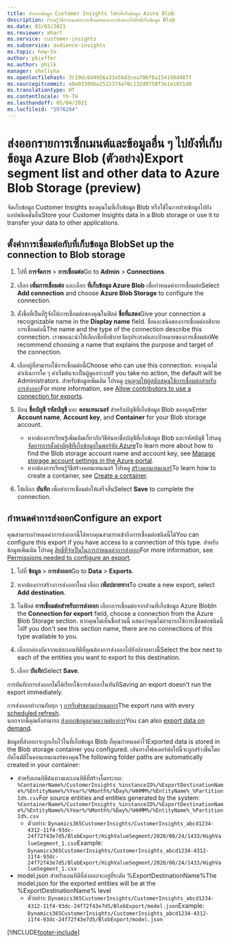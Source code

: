 ```yaml
---
title: ส่งออกข้อมูล Customer Insights ไปยังที่เก็บข้อมูล Azure Blob
description: เรียนรู้วิธีกำหนดค่าการเชื่อมต่อและการส่งออกไปยังที่เก็บข้อมูล Blob
ms.date: 03/03/2021
ms.reviewer: mhart
ms.service: customer-insights
ms.subservice: audience-insights
ms.topic: how-to
author: pkieffer
ms.author: philk
manager: shellyha
ms.openlocfilehash: 3c19dc6d4956a33a5bd3cea706f8a154198d487f
ms.sourcegitcommit: e8e03309ba2515374a70c132d0758f3e1e1851d0
ms.translationtype: HT
ms.contentlocale: th-TH
ms.lasthandoff: 05/04/2021
ms.locfileid: "5976204"
---
```

# <a name="export-segment-list-and-other-data-to-azure-blob-storage-preview"></a><span data-ttu-id="d198a-103">ส่งออกรายการเซ็กเมนต์และข้อมูลอื่น ๆ ไปยังที่เก็บข้อมูล Azure Blob (ตัวอย่าง)</span><span class="sxs-lookup"><span data-stu-id="d198a-103">Export segment list and other data to Azure Blob Storage (preview)</span></span>

<span data-ttu-id="d198a-104">จัดเก็บข้อมูล Customer Insights ของคุณในที่เก็บข้อมูล Blob หรือใช้ในการย้ายข้อมูลไปยังแอปพลิเคชันอื่น</span><span class="sxs-lookup"><span data-stu-id="d198a-104">Store your Customer Insights data in a Blob storage or use it to transfer your data to other applications.</span></span>

## <a name="set-up-the-connection-to-blob-storage"></a><span data-ttu-id="d198a-105">ตั้งค่าการเชื่อมต่อกับที่เก็บข้อมูล Blob</span><span class="sxs-lookup"><span data-stu-id="d198a-105">Set up the connection to Blob storage</span></span>

1. <span data-ttu-id="d198a-106">ไปที่ **การจัดการ** > **การเชื่อมต่อ**</span><span class="sxs-lookup"><span data-stu-id="d198a-106">Go to **Admin** > **Connections**.</span></span>

1. <span data-ttu-id="d198a-107">เลือก **เพิ่มการเชื่อมต่อ** และเลือก **ที่เก็บข้อมูล Azure Blob** เพื่อกำหนดค่าการเชื่อมต่อ</span><span class="sxs-lookup"><span data-stu-id="d198a-107">Select **Add connection** and choose **Azure Blob Storage** to configure the connection.</span></span>

1. <span data-ttu-id="d198a-108">ตั้งชื่อที่เป็นที่รู้จักให้การเชื่อมต่อของคุณในฟิลด์ **ชื่อที่แสดง**</span><span class="sxs-lookup"><span data-stu-id="d198a-108">Give your connection a recognizable name in the **Display name** field.</span></span> <span data-ttu-id="d198a-109">ชื่อและชนิดของการเชื่อมต่ออธิบายการเชื่อมต่อนี้</span><span class="sxs-lookup"><span data-stu-id="d198a-109">The name and the type of the connection describe this connection.</span></span> <span data-ttu-id="d198a-110">เราขอแนะนำให้เลือกชื่อที่อธิบายวัตถุประสงค์และเป้าหมายของการเชื่อมต่อ</span><span class="sxs-lookup"><span data-stu-id="d198a-110">We recommend choosing a name that explains the purpose and target of the connection.</span></span>

1. <span data-ttu-id="d198a-111">เลือกผู้ที่สามารถใช้การเชื่อมต่อนี้</span><span class="sxs-lookup"><span data-stu-id="d198a-111">Choose who can use this connection.</span></span> <span data-ttu-id="d198a-112">หากคุณไม่ดำเนินการใด ๆ ค่าเริ่มต้นจะเป็นผู้ดูแลระบบ</span><span class="sxs-lookup"><span data-stu-id="d198a-112">If you take no action, the default will be Administrators.</span></span> <span data-ttu-id="d198a-113">สำหรับข้อมูลเพิ่มเติม โปรดดู [อนุญาตให้ผู้สนับสนุนใช้การเชื่อมต่อสำหรับการส่งออก](connections.md#allow-contributors-to-use-a-connection-for-exports)</span><span class="sxs-lookup"><span data-stu-id="d198a-113">For more information, see [Allow contributors to use a connection for exports](connections.md#allow-contributors-to-use-a-connection-for-exports).</span></span>

1. <span data-ttu-id="d198a-114">ป้อน **ชื่อบัญชี** **รหัสบัญชี** และ **คอนเทนเนอร์** สำหรับบัญชีที่เก็บข้อมูล Blob ของคุณ</span><span class="sxs-lookup"><span data-stu-id="d198a-114">Enter **Account name**, **Account key**, and **Container** for your Blob storage account.</span></span>
    - <span data-ttu-id="d198a-115">หากต้องการเรียนรู้เพิ่มเติมเกี่ยวกับวิธีค้นหาชื่อบัญชีที่เก็บข้อมูล Blob และรหัสบัญชี โปรดดู [จัดการการตั้งค่าบัญชีที่เก็บข้อมูลในพอร์ทัล Azure](/azure/storage/common/storage-account-manage)</span><span class="sxs-lookup"><span data-stu-id="d198a-115">To learn more about how to find the Blob storage account name and account key, see [Manage storage account settings in the Azure portal](/azure/storage/common/storage-account-manage).</span></span>
    - <span data-ttu-id="d198a-116">หากต้องการเรียนรู้วิธีสร้างคอนเทนเนอร์ โปรดดู [สร้างคอนเทนเนอร์](/azure/storage/blobs/storage-quickstart-blobs-portal#create-a-container)</span><span class="sxs-lookup"><span data-stu-id="d198a-116">To learn how to create a container, see [Create a container](/azure/storage/blobs/storage-quickstart-blobs-portal#create-a-container).</span></span>

1. <span data-ttu-id="d198a-117">ให้เลือก **บันทึก** เพื่อทำการเชื่อมต่อให้เสร็จสิ้น</span><span class="sxs-lookup"><span data-stu-id="d198a-117">Select **Save** to complete the connection.</span></span> 

## <a name="configure-an-export"></a><span data-ttu-id="d198a-118">กำหนดค่าการส่งออก</span><span class="sxs-lookup"><span data-stu-id="d198a-118">Configure an export</span></span>

<span data-ttu-id="d198a-119">คุณสามารถกำหนดค่าการส่งออกนี้ได้หากคุณสามารถเข้าถึงการเชื่อมต่อชนิดนี้ได้</span><span class="sxs-lookup"><span data-stu-id="d198a-119">You can configure this export if you have access to a connection of this type.</span></span> <span data-ttu-id="d198a-120">สำหรับข้อมูลเพิ่มเติม โปรดดู [สิทธิ์ที่จำเป็นในการกำหนดค่าการส่งออก](export-destinations.md#set-up-a-new-export)</span><span class="sxs-lookup"><span data-stu-id="d198a-120">For more information, see [Permissions needed to configure an export](export-destinations.md#set-up-a-new-export).</span></span>

1. <span data-ttu-id="d198a-121">ไปที่ **ข้อมูล** > **การส่งออก**</span><span class="sxs-lookup"><span data-stu-id="d198a-121">Go to **Data** > **Exports**.</span></span>

1. <span data-ttu-id="d198a-122">หากต้องการสร้างการส่งออกใหม่ เลือก **เพิ่มปลายทาง**</span><span class="sxs-lookup"><span data-stu-id="d198a-122">To create a new export, select **Add destination**.</span></span>

1. <span data-ttu-id="d198a-123">ในฟิลด์ **การเชื่อมต่อสำหรับการส่งออก** เลือกการเชื่อมต่อจากส่วนที่เก็บข้อมูล Azure Blob</span><span class="sxs-lookup"><span data-stu-id="d198a-123">In the **Connection for export** field, choose a connection from the Azure Blob Storage section.</span></span> <span data-ttu-id="d198a-124">หากคุณไม่เห็นชื่อส่วนนี้ แสดงว่าคุณไม่สามารถใช้การเชื่อมต่อชนิดนี้ได้</span><span class="sxs-lookup"><span data-stu-id="d198a-124">If you don't see this section name, there are no connections of this type available to you.</span></span>

1. <span data-ttu-id="d198a-125">เลือกกล่องถัดจากแต่ละเอนทิตีที่คุณต้องการส่งออกไปยังปลายทางนี้</span><span class="sxs-lookup"><span data-stu-id="d198a-125">Select the box next to each of the entities you want to export to this destination.</span></span>

1. <span data-ttu-id="d198a-126">เลือก **บันทึก**</span><span class="sxs-lookup"><span data-stu-id="d198a-126">Select **Save**.</span></span>

<span data-ttu-id="d198a-127">การบันทึกการส่งออกไม่ได้เรียกใช้การส่งออกในทันที</span><span class="sxs-lookup"><span data-stu-id="d198a-127">Saving an export doesn't run the export immediately.</span></span>

<span data-ttu-id="d198a-128">การส่งออกทำงานกับทุก ๆ [การรีเฟรชตามกำหนดการ](system.md#schedule-tab)</span><span class="sxs-lookup"><span data-stu-id="d198a-128">The export runs with every [scheduled refresh](system.md#schedule-tab).</span></span>     
<span data-ttu-id="d198a-129">นอกจากนี้คุณยังสามารถ [ส่งออกข้อมูลตามความต้องการ](export-destinations.md#run-exports-on-demand)</span><span class="sxs-lookup"><span data-stu-id="d198a-129">You can also [export data on demand](export-destinations.md#run-exports-on-demand).</span></span> 

<span data-ttu-id="d198a-130">ข้อมูลที่ส่งออกจะถูกเก็บไว้ในที่เก็บข้อมูล Blob ที่คุณกำหนดค่าไว้</span><span class="sxs-lookup"><span data-stu-id="d198a-130">Exported data is stored in the Blob storage container you configured.</span></span> <span data-ttu-id="d198a-131">เส้นทางโฟลเดอร์ต่อไปนี้จะถูกสร้างขึ้นโดยอัตโนมัติในคอนเทนเนอร์ของคุณ</span><span class="sxs-lookup"><span data-stu-id="d198a-131">The following folder paths are automatically created in your container:</span></span>

- <span data-ttu-id="d198a-132">สำหรับเอนทิตีต้นทางและเอนทิตีที่สร้างโดยระบบ: `%ContainerName%/CustomerInsights_%instanceID%/%ExportDestinationName%/%EntityName%/%Year%/%Month%/%Day%/%HHMM%/%EntityName%_%PartitionId%.csv`</span><span class="sxs-lookup"><span data-stu-id="d198a-132">For source entities and entities generated by the system: `%ContainerName%/CustomerInsights_%instanceID%/%ExportDestinationName%/%EntityName%/%Year%/%Month%/%Day%/%HHMM%/%EntityName%_%PartitionId%.csv`</span></span>
  - <span data-ttu-id="d198a-133">ตัวอย่าง: `Dynamics365CustomerInsights/CustomerInsights_abcd1234-4312-11f4-93dc-24f72f43e7d5/BlobExport/HighValueSegment/2020/08/24/1433/HighValueSegment_1.csv`</span><span class="sxs-lookup"><span data-stu-id="d198a-133">Example: `Dynamics365CustomerInsights/CustomerInsights_abcd1234-4312-11f4-93dc-24f72f43e7d5/BlobExport/HighValueSegment/2020/08/24/1433/HighValueSegment_1.csv`</span></span>
- <span data-ttu-id="d198a-134">model.json สำหรับเอนทิตีที่ส่งออกจะอยู่ที่ระดับ %ExportDestinationName%</span><span class="sxs-lookup"><span data-stu-id="d198a-134">The model.json for the exported entities will be at the %ExportDestinationName% level</span></span>
  - <span data-ttu-id="d198a-135">ตัวอย่าง: `Dynamics365CustomerInsights/CustomerInsights_abcd1234-4312-11f4-93dc-24f72f43e7d5/BlobExport/model.json`</span><span class="sxs-lookup"><span data-stu-id="d198a-135">Example: `Dynamics365CustomerInsights/CustomerInsights_abcd1234-4312-11f4-93dc-24f72f43e7d5/BlobExport/model.json`</span></span>

[!INCLUDE[footer-include](../includes/footer-banner.md)]
